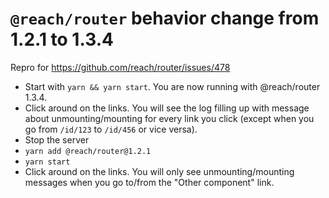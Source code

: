 # `@reach/router` behavior change from 1.2.1 to 1.3.4

Repro for https://github.com/reach/router/issues/478

- Start with `yarn && yarn start`. You are now running with @reach/router 1.3.4.
- Click around on the links. You will see the log filling up with message about
  unmounting/mounting for every link you click (except when you go from
  `/id/123` to `/id/456` or vice versa).
- Stop the server
- `yarn add @reach/router@1.2.1`
- `yarn start`
- Click around on the links. You will only see unmounting/mounting messages when
  you go to/from the "Other component" link.
